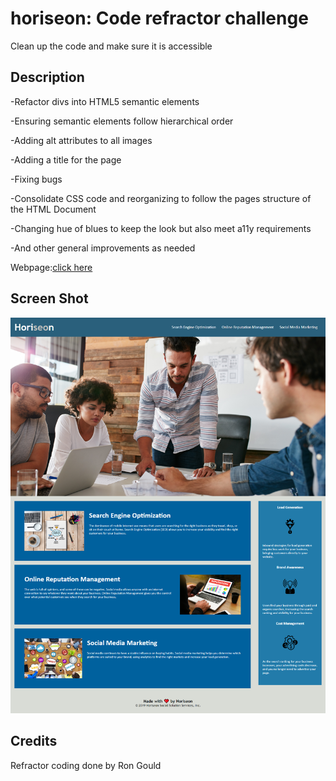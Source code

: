 # horiseon: Code refractor challenge
Clean up the code and make sure it is accessible

## Description

-Refactor divs into HTML5 semantic elements

-Ensuring semantic elements follow hierarchical order

-Adding alt attributes to all images

-Adding a title for the page

-Fixing bugs

-Consolidate CSS code and reorganizing to follow the pages structure of the HTML Document

-Changing hue of blues to keep the look but also meet a11y requirements

-And other general improvements as needed


Webpage:[click here](https://R0nG13.github.io/horiseon/)

## Screen Shot
![screenshot of the finished project](r0ng13.github.io_horiseon_ScreenShot.png)

## Credits
Refractor coding done by Ron Gould








